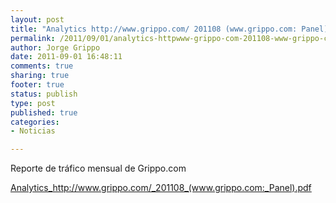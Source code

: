 ```yaml
--- 
layout: post
title: "Analytics http://www.grippo.com/ 201108 (www.grippo.com: Panel)"
permalink: /2011/09/01/analytics-httpwww-grippo-com-201108-www-grippo-com-panel/index.html
author: Jorge Grippo
date: 2011-09-01 16:48:11
comments: true
sharing: true
footer: true
status: publish
type: post
published: true
categories: 
- Noticias

---
```

<!-- 235 -->
Reporte de tráfico mensual de Grippo.com

<a href="http://blog.grippo.com/wp-content/uploads/2011/09/201108_www-grippo-com_panel.pdf">Analytics_http://www.grippo.com/_201108_(www.grippo.com:_Panel).pdf</a>

